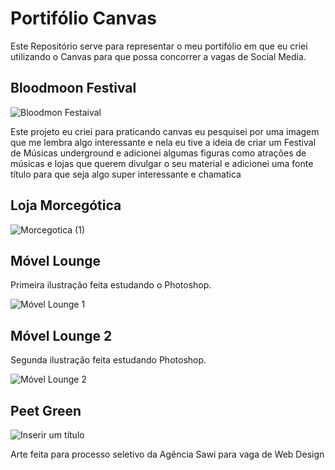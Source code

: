 # Portifólio Canvas
Este Repositório serve para representar o meu portifólio em que eu criei utilizando o Canvas para que possa concorrer a vagas de Social Media.

## Bloodmoon Festival 

![Bloodmon Festaival](https://user-images.githubusercontent.com/24817323/151865751-ce0f9dde-9f04-416e-b7d8-3402d5ab16ea.png)

<p>Este projeto eu criei para praticando canvas eu pesquisei por uma imagem que me lembra algo interessante e nela eu tive a ideia de criar um Festival de Músicas underground e adicionei algumas 
 figuras como atrações de músicas e lojas que querem divulgar o seu material e adicionei uma fonte título para que seja algo super interessante e chamatica</p>
 
 
 ## Loja Morcegótica 
 
 ![Morcegotica (1)](https://user-images.githubusercontent.com/24817323/151867506-f490adb7-672f-4255-8d12-b6aad8c0d6af.png)
 
 ## Móvel Lounge 
 
 Primeira ilustração feita estudando o Photoshop. 
 
 ![Móvel Lounge 1](https://user-images.githubusercontent.com/24817323/161995909-b8e375ad-fe28-49c9-a35e-62071d15ad71.png)
 
 ## Móvel Lounge 2
 
 Segunda ilustração feita estudando Photoshop.
 
 ![Móvel Lounge 2](https://user-images.githubusercontent.com/24817323/161996808-7d147265-9ff2-4e03-afc1-80a808307878.png)
 
 
 ## Peet Green
 
 ![Inserir um título](https://user-images.githubusercontent.com/24817323/164322040-039d148a-c3e5-4f69-b5b3-42cad13a07a4.jpg)
 
 Arte feita para processo seletivo da Agẽncia Sawi para vaga de Web Design 
 
 
 
 
 
 
 
 
 
 
 




